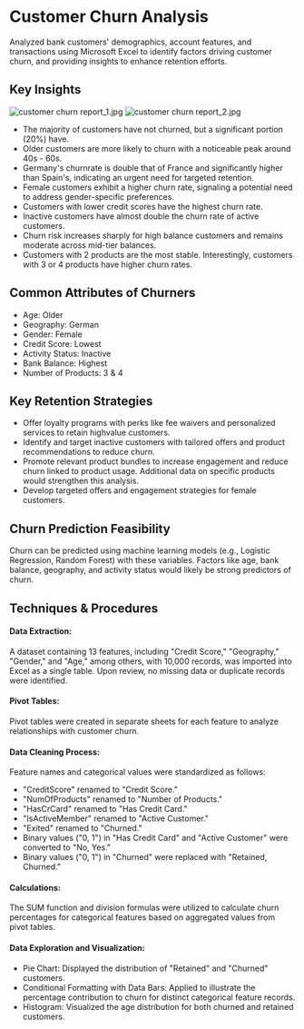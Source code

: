 # Customer Churn Analysis
Analyzed bank customers' demographics, account features, and transactions using Microsoft Excel to identify factors driving customer churn, and providing insights to enhance retention efforts.

## Key Insights
![customer churn report_1.jpg](https://github.com/jakejosh6751/Customer-Retention-Analysis/blob/main/customer%20churn%20report_1.jpg)
![customer churn report_2.jpg](https://github.com/jakejosh6751/Customer-Retention-Analysis/blob/main/customer%20churn%20report_2.jpg)

- The majority of customers have not churned, but a significant portion (20%) have.
- Older customers are more likely to churn with a noticeable peak around 40s - 60s.
- Germany's churnrate is double that of France and significantly higher than Spain's, indicating an urgent need for targeted retention.
- Female customers exhibit a higher churn rate, signaling a potential need to address gender-specific preferences.
- Customers with lower credit scores have the highest churn rate.
- Inactive customers have almost double the churn rate of active customers.
- Churn risk increases sharply for high balance customers and remains moderate across mid-tier balances.
- Customers with 2 products are the most stable. Interestingly, customers with 3 or 4 products have higher churn rates.

## Common Attributes of Churners
- Age: Older
- Geography: German
- Gender: Female
- Credit Score: Lowest
- Activity Status: Inactive
- Bank Balance: Highest
- Number of Products: 3 & 4

## Key Retention Strategies
- Offer loyalty programs with perks like fee waivers and personalized services to retain highvalue customers.
- Identify and target inactive customers with tailored offers and product recommendations to reduce churn.
- Promote relevant product bundles to increase engagement and reduce churn linked to product usage. Additional data on specific products would strengthen this analysis.
- Develop targeted offers and engagement strategies for female customers.

## Churn Prediction Feasibility
Churn can be predicted using machine learning models (e.g., Logistic Regression, Random Forest) with these variables. Factors like age, bank balance, geography, and activity status would likely be strong predictors of churn.

## Techniques & Procedures

#### Data Extraction:
A dataset containing 13 features, including "Credit Score," "Geography," "Gender," and "Age," among others, with 10,000 records, was imported into Excel as a single table. Upon review, no missing data or duplicate records were identified.

#### Pivot Tables:
Pivot tables were created in separate sheets for each feature to analyze relationships with customer churn.

#### Data Cleaning Process:
Feature names and categorical values were standardized as follows:

- "CreditScore" renamed to "Credit Score."
- "NumOfProducts" renamed to "Number of Products."
- "HasCrCard" renamed to "Has Credit Card."
- "IsActiveMember" renamed to "Active Customer."
- "Exited" renamed to "Churned."
- Binary values ("0, 1") in "Has Credit Card" and "Active Customer" were converted to "No, Yes."
- Binary values ("0, 1") in "Churned" were replaced with "Retained, Churned."

#### Calculations:
The SUM function and division formulas were utilized to calculate churn percentages for categorical features based on aggregated values from pivot tables.

#### Data Exploration and Visualization:
- Pie Chart: Displayed the distribution of "Retained" and "Churned" customers.
- Conditional Formatting with Data Bars: Applied to illustrate the percentage contribution to churn for distinct categorical feature records.
- Histogram: Visualized the age distribution for both churned and retained customers.
